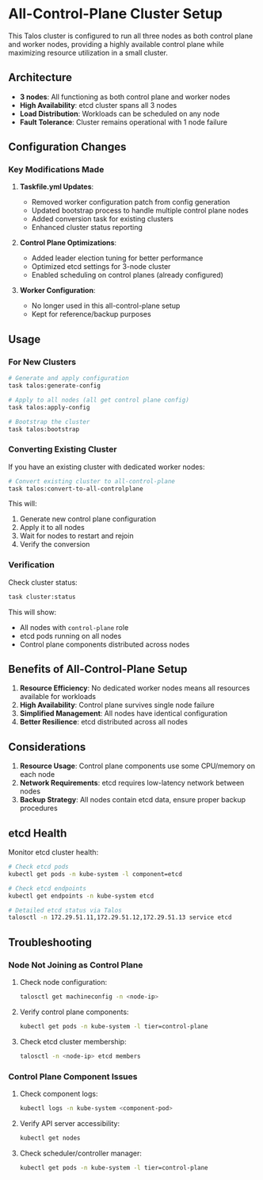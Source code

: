 # All-Control-Plane Cluster Setup

This Talos cluster is configured to run all three nodes as both control plane and worker nodes, providing a highly available control plane while maximizing resource utilization in a small cluster.

## Architecture

- **3 nodes**: All functioning as both control plane and worker nodes
- **High Availability**: etcd cluster spans all 3 nodes
- **Load Distribution**: Workloads can be scheduled on any node
- **Fault Tolerance**: Cluster remains operational with 1 node failure

## Configuration Changes

### Key Modifications Made

1. **Taskfile.yml Updates**:
   - Removed worker configuration patch from config generation
   - Updated bootstrap process to handle multiple control plane nodes
   - Added conversion task for existing clusters
   - Enhanced cluster status reporting

2. **Control Plane Optimizations**:
   - Added leader election tuning for better performance
   - Optimized etcd settings for 3-node cluster
   - Enabled scheduling on control planes (already configured)

3. **Worker Configuration**:
   - No longer used in this all-control-plane setup
   - Kept for reference/backup purposes

## Usage

### For New Clusters

```bash
# Generate and apply configuration
task talos:generate-config

# Apply to all nodes (all get control plane config)
task talos:apply-config

# Bootstrap the cluster
task talos:bootstrap
```

### Converting Existing Cluster

If you have an existing cluster with dedicated worker nodes:

```bash
# Convert existing cluster to all-control-plane
task talos:convert-to-all-controlplane
```

This will:

1. Generate new control plane configuration
2. Apply it to all nodes
3. Wait for nodes to restart and rejoin
4. Verify the conversion

### Verification

Check cluster status:

```bash
task cluster:status
```

This will show:

- All nodes with `control-plane` role
- etcd pods running on all nodes
- Control plane components distributed across nodes

## Benefits of All-Control-Plane Setup

1. **Resource Efficiency**: No dedicated worker nodes means all resources available for workloads
2. **High Availability**: Control plane survives single node failure
3. **Simplified Management**: All nodes have identical configuration
4. **Better Resilience**: etcd distributed across all nodes

## Considerations

1. **Resource Usage**: Control plane components use some CPU/memory on each node
2. **Network Requirements**: etcd requires low-latency network between nodes
3. **Backup Strategy**: All nodes contain etcd data, ensure proper backup procedures

## etcd Health

Monitor etcd cluster health:

```bash
# Check etcd pods
kubectl get pods -n kube-system -l component=etcd

# Check etcd endpoints
kubectl get endpoints -n kube-system etcd

# Detailed etcd status via Talos
talosctl -n 172.29.51.11,172.29.51.12,172.29.51.13 service etcd
```

## Troubleshooting

### Node Not Joining as Control Plane

1. Check node configuration:

   ```bash
   talosctl get machineconfig -n <node-ip>
   ```

2. Verify control plane components:

   ```bash
   kubectl get pods -n kube-system -l tier=control-plane
   ```

3. Check etcd cluster membership:

   ```bash
   talosctl -n <node-ip> etcd members
   ```

### Control Plane Component Issues

1. Check component logs:

   ```bash
   kubectl logs -n kube-system <component-pod>
   ```

2. Verify API server accessibility:

   ```bash
   kubectl get nodes
   ```

3. Check scheduler/controller manager:

   ```bash
   kubectl get pods -n kube-system -l tier=control-plane
   ```
